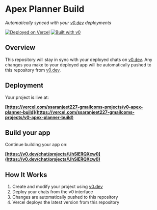 # Apex Planner Build

*Automatically synced with your [v0.dev](https://v0.dev) deployments*

[![Deployed on Vercel](https://img.shields.io/badge/Deployed%20on-Vercel-black?style=for-the-badge&logo=vercel)](https://vercel.com/ssaranjeet227-gmailcoms-projects/v0-apex-planner-build)
[![Built with v0](https://img.shields.io/badge/Built%20with-v0.dev-black?style=for-the-badge)](https://v0.dev/chat/projects/UhSlERQXcw0)

## Overview

This repository will stay in sync with your deployed chats on [v0.dev](https://v0.dev).
Any changes you make to your deployed app will be automatically pushed to this repository from [v0.dev](https://v0.dev).

## Deployment

Your project is live at:

**[https://vercel.com/ssaranjeet227-gmailcoms-projects/v0-apex-planner-build](https://vercel.com/ssaranjeet227-gmailcoms-projects/v0-apex-planner-build)**

## Build your app

Continue building your app on:

**[https://v0.dev/chat/projects/UhSlERQXcw0](https://v0.dev/chat/projects/UhSlERQXcw0)**

## How It Works

1. Create and modify your project using [v0.dev](https://v0.dev)
2. Deploy your chats from the v0 interface
3. Changes are automatically pushed to this repository
4. Vercel deploys the latest version from this repository
